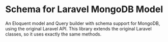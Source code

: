Schema for Laravel MongoDB Model
================================

An Eloquent model and Query builder with schema support for MongoDB, using the original Laravel API. This library extends the original Laravel classes, so it uses exactly the same methods.